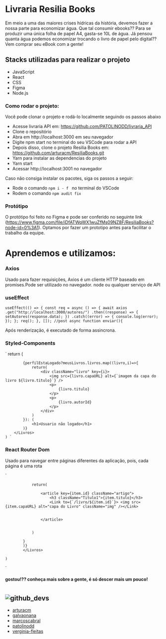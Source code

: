 # Livraria Resilia Books
Em meio a uma das maiores crises hídricas da história, devemos fazer a nossa parte para economizar água. Que tal consumir ebooks?? 
Para se produzir uma única folha de papel A4, gasta-se 10L de água. Já pensou quanta água podemos economizar trocando o livro de papel pelo digital?? Vem comprar seu eBook com a gente!

## Stacks utilizadas para realizar o projeto

* JavaScript
* React 
* CSS
* Figma 
* Node.js

### Como rodar o projeto:

Você pode clonar o projeto e rodá-lo localmente seguindo os passos abaixo

- Acesse livraria API em: https://github.com/PATOLINODD/livraria_API
- Clone o repositório
- Abra em http://localhost:3000 em seu navegador
- Digite npm start no terminal do seu VSCode para rodar a API
- Depois disso, clone o projeto Resilia Books em: https://github.com/arturacm/ResiliaBooks.git
- Yarn para instalar as dependencias do projeto
- Yarn start
- Acessar http://localhost:3001 no navegador

Caso não consiga instalar os pacotes, siga os passos a seguir:

- Rode o comando `npm i - f ` no terminal do VSCode
- Rodem o comando ` npm audit fix `



### Protótipo
O protótipo foi feito no Figma e pode ser conferido no seguinte link (https://www.figma.com/file/iDfATWqWX1wuZfMs09NZ8F/ResiliaBooks?node-id=0%3A1). Optamos por fazer um prototipo antes para facilitar o trabalho da equipe.

# Aprendemos e utilizamos: 

### Axios

Usado para fazer requisições, Axios é um cliente HTTP baseado em promises.Pode ser utilizado no navegador. node ou qualquer serviço de API


### useEffect


` useEffect(() => {
    const req = async () => {
      await axios
        .get("http://localhost:3000/autores/")
        .then((response) => {
          setAutores(response.data);
        })
        .catch((error) => {
          console.log(error);
        });
    };
    req();
  }, []);
//post
 async function enviar(){ `
 
Após renderização, é executado de forma assincrona.

### Styled-Components

` return (
        <Livros>
            
            {perfilEstaLogado?meusLivros.livros.map((livro,i)=>{
                return(
                    <div className="livro" key={i}>
                        <img src={livro.capaURL} alt={`imagem da capa do livro ${livro.titulo}`} />
                        <p>
                            {livro.titulo}
                        </p>
                        <p>
                            {livro.autorId}
                        </p>
                    </div>
                )
            }): (
                <h1>Usuario não logado</h1>
            )}
        </Livros>
    ) `

### React Router Dom 
Usado para navegar entre páginas diferentes da aplicação, pois, cada página é uma rota 

`
                
                return(
                    
                    <article key={item.id} className="artigo">
                        <h3 className="Titulo1">{item.titulo}</h3>
                        <Link to={`/livro/${item.id}`}> <img src={item.capaURL} alt="capa do Livro" className="img" /></Link>
           
             
                    </article>
                    
                    
                )
                
            }
            )}
            </Livros>
        
    )


`

 #### gostou!?? conheça mais sobre a gente, é só descer mais um pouco!

#
## ![github_devs](https://img.shields.io/badge/github_devs-100000?style=for-the-badge&logo=github&logocolor=white)
- [arturacm](https://github.com/arturacm)
- [galvaonana](https://github.com/galvaonana)
- [marcoscabral](https://github.com/marcoscabral93)
- [patolinodd](https://github.com/patolinodd) 
- [verginia-fleitas](https://github.com/verginia-fleitas)









